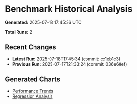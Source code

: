 # Benchmark Historical Analysis

**Generated:** 2025-07-18 17:45:36 UTC

**Total Runs:** 2

## Recent Changes

- **Latest Run:** 2025-07-18T17:45:34 (commit: cc1eb1c3)
- **Previous Run:** 2025-07-17T21:33:24 (commit: 036e68ef)

## Generated Charts

- [Performance Trends](performance_trends.png)
- [Regression Analysis](regression_analysis.png)